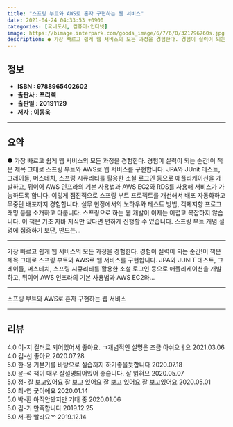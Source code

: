```yaml
---
title: "스프링 부트와 AWS로 혼자 구현하는 웹 서비스"
date: 2021-04-24 04:33:53 +0900
categories: [국내도서, 컴퓨터-인터넷]
image: https://bimage.interpark.com/goods_image/6/7/6/0/321796760s.jpg
description: ● 가장 빠르고 쉽게 웹 서비스의 모든 과정을 경험한다. 경험이 실력이 되는 순간!이 책은 제목 그대로 스프링 부트와 AWS로 웹 서비스를 구현합니다. JPA와 JUnit 테스트, 그레이들, 머스테치, 스프링 시큐리티를 활용한 소셜 로그인 등으로 애플리케이션을 개발하고, 뒤이어 AWS
---
```


## **정보**

- **ISBN : 9788965402602**
- **출판사 : 프리렉**
- **출판일 : 20191129**
- **저자 : 이동욱**

------



## **요약**

●  가장 빠르고 쉽게 웹 서비스의 모든 과정을 경험한다. 경험이 실력이 되는 순간!이 책은 제목 그대로 스프링 부트와 AWS로 웹 서비스를 구현합니다. JPA와 JUnit 테스트, 그레이들, 머스테치, 스프링 시큐리티를 활용한 소셜 로그인 등으로 애플리케이션을 개발하고, 뒤이어 AWS 인프라의 기본 사용법과 AWS EC2와 RDS를 사용해 서비스가 가능하도록 합니다. 이렇게 점진적으로 스프링 부트 프로젝트를 개선해서 배포 자동화하고 무중단 배포까지 경험합니다. 실무 현장에서의 노하우와 테스트 방법, 객체지향 프로그래밍 등을 소개하고 다룹니다. 스프링으로 하는 웹 개발이 이제는 어렵고 복잡하지 않습니다. 이 책은 기초 자바 지식만 있다면 편하게 진행할 수 있습니다. 스프링 부트 개념 설명에 집중하기 보단, 만드는...

------

가장 빠르고 쉽게 웹 서비스의 모든 과정을 경험한다.
경험이 실력이 되는 순간!이 책은 제목 그대로 스프링 부트와 AWS로 웹 서비스를 구현합니다. JPA와 JUNIT 테스트, 그레이들, 머스테치, 스프링 시큐리티를 활용한 소셜 로그인 등으로 애플리케이션을 개발하고, 뒤이어 AWS 인프라의 기본 사용법과 AWS EC2와... 

------


스프링 부트와 AWS로 혼자 구현하는 웹 서비스 

------


## **리뷰** 

4.0 이-지 컬러로 되어있어서 좋아요. ㄱ개념적인 설명은 조금 아쉬으ㅓ요 2021.03.06 <br/>4.0 김-선 좋아요 2020.07.28 <br/>5.0 한-용 기본기를 바탕으로 실습까지 하기좋을듯합니다 2020.07.18 <br/>5.0 윤-석 책이 매우 잘설명되어있어 좋습니다. 잘 읽혀요 2020.05.07 <br/>5.0 정- 잘 보고있어요 잘 보고 있어요 잘 보고 있어요
잘 보고있어요 2020.05.01 <br/>5.0 최-영 굿이에요 2020.01.14 <br/>5.0 박-환 아직안봤지만 기대 중 2020.01.06 <br/>5.0 김-기 만족합니다 2019.12.25 <br/>5.0 서-환 빨라요^^ 2019.12.14 <br/>